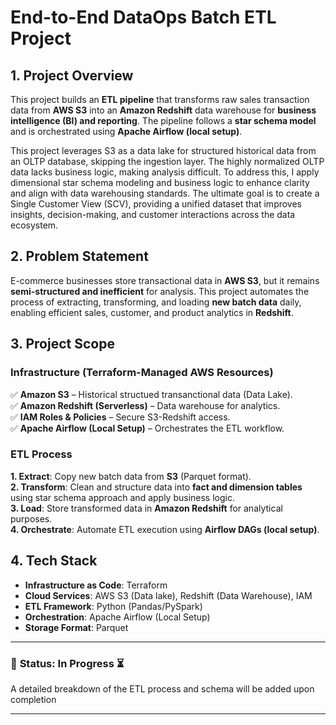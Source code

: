# End-to-End DataOps Batch ETL Project

## 1. Project Overview
This project builds an **ETL pipeline** that transforms raw sales transaction data from **AWS S3** into an **Amazon Redshift** data warehouse for **business intelligence (BI) and reporting**. The pipeline follows a **star schema model** and is orchestrated using **Apache Airflow (local setup)**.

This project leverages S3 as a data lake for structured historical data from an OLTP database, skipping the ingestion layer. The highly normalized OLTP data lacks business logic, making analysis difficult. To address this, I apply dimensional star schema modeling and business logic to enhance clarity and align with data warehousing standards. The ultimate goal is to create a Single Customer View (SCV), providing a unified dataset that improves insights, decision-making, and customer interactions across the data ecosystem.

## 2. Problem Statement
E-commerce businesses store transactional data in **AWS S3**, but it remains **semi-structured and inefficient** for analysis. This project automates the process of extracting, transforming, and loading **new batch data** daily, enabling efficient sales, customer, and product analytics in **Redshift**.

## 3. Project Scope
### **Infrastructure (Terraform-Managed AWS Resources)**
✅ **Amazon S3** – Historical structued transanctional data (Data Lake).  
✅ **Amazon Redshift (Serverless)** – Data warehouse for analytics.  
✅ **IAM Roles & Policies** – Secure S3-Redshift access.  
✅ **Apache Airflow (Local Setup)** – Orchestrates the ETL workflow.  

### **ETL Process**
**1. Extract**: Copy new batch data from **S3** (Parquet format).  
**2. Transform**: Clean and structure data into **fact and dimension tables** using star schema approach and apply business logic.  
**3. Load**: Store transformed data in **Amazon Redshift** for analytical purposes.  
**4. Orchestrate**: Automate ETL execution using **Airflow DAGs (local setup)**.

## 4. Tech Stack
- **Infrastructure as Code**: Terraform
- **Cloud Services**: AWS S3 (Data lake), Redshift (Data Warehouse), IAM
- **ETL Framework**: Python (Pandas/PySpark)
- **Orchestration**: Apache Airflow (Local Setup)
- **Storage Format**: Parquet

---
### 📌 **Status:** In Progress ⏳  
A detailed breakdown of the ETL process and schema will be added upon completion

---
